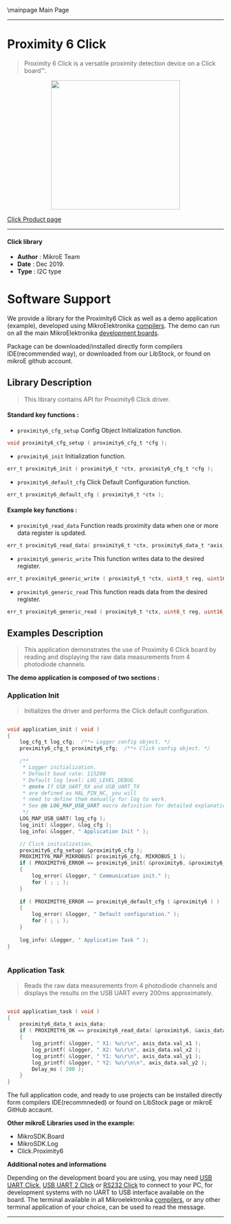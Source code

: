 \mainpage Main Page
 
---
# Proximity 6 Click

> Proximity 6 Click is a versatile proximity detection device on a Click board™.

<p align="center">
  <img src="https://download.mikroe.com/images/click_for_ide/proximity6_click.png" height=300px>
</p>

[Click Product page](https://www.mikroe.com/proximity-6-click)

---


#### Click library 

- **Author**        : MikroE Team
- **Date**          : Dec 2019.
- **Type**          : I2C type


# Software Support

We provide a library for the Proximity6 Click 
as well as a demo application (example), developed using MikroElektronika 
[compilers](https://shop.mikroe.com/compilers). 
The demo can run on all the main MikroElektronika [development boards](https://shop.mikroe.com/development-boards).

Package can be downloaded/installed directly form compilers IDE(recommended way), or downloaded from our LibStock, or found on mikroE github account. 

## Library Description

> This library contains API for Proximity6 Click driver.

#### Standard key functions :

- `proximity6_cfg_setup` Config Object Initialization function.
```c
void proximity6_cfg_setup ( proximity6_cfg_t *cfg ); 
```

- `proximity6_init` Initialization function.
```c
err_t proximity6_init ( proximity6_t *ctx, proximity6_cfg_t *cfg );
```

- `proximity6_default_cfg` Click Default Configuration function.
```c
err_t proximity6_default_cfg ( proximity6_t *ctx );
```

#### Example key functions :

- `proximity6_read_data` Function reads proximity data when one or more data register is updated.
```c
err_t proximity6_read_data( proximity6_t *ctx, proximity6_data_t *axis_out );
```

- `proximity6_generic_write` This function writes data to the desired register.
```c
err_t proximity6_generic_write ( proximity6_t *ctx, uint8_t reg, uint16_t *data_buf, uint8_t len );
```

- `proximity6_generic_read` This function reads data from the desired register.
```c
err_t proximity6_generic_read ( proximity6_t *ctx, uint8_t reg, uint16_t *data_out, uint8_t len );
```

## Examples Description
 
> This application demonstrates the use of Proximity 6 Click board by reading and displaying the raw data measurements from 4 photodiode channels.

**The demo application is composed of two sections :**

### Application Init 

> Initializes the driver and performs the Click default configuration.

```c

void application_init ( void )
{
    log_cfg_t log_cfg;  /**< Logger config object. */
    proximity6_cfg_t proximity6_cfg;  /**< Click config object. */

    /** 
     * Logger initialization.
     * Default baud rate: 115200
     * Default log level: LOG_LEVEL_DEBUG
     * @note If USB_UART_RX and USB_UART_TX 
     * are defined as HAL_PIN_NC, you will 
     * need to define them manually for log to work. 
     * See @b LOG_MAP_USB_UART macro definition for detailed explanation.
     */
    LOG_MAP_USB_UART( log_cfg );
    log_init( &logger, &log_cfg );
    log_info( &logger, " Application Init " );

    // Click initialization.
    proximity6_cfg_setup( &proximity6_cfg );
    PROXIMITY6_MAP_MIKROBUS( proximity6_cfg, MIKROBUS_1 );
    if ( PROXIMITY6_ERROR == proximity6_init( &proximity6, &proximity6_cfg ) )
    {
        log_error( &logger, " Communication init." );
        for ( ; ; );
    }
    
    if ( PROXIMITY6_ERROR == proximity6_default_cfg ( &proximity6 ) )
    {
        log_error( &logger, " Default configuration." );
        for ( ; ; );
    }
    
    log_info( &logger, " Application Task " );
}
  
```

### Application Task

> Reads the raw data measurements from 4 photodiode channels and displays the results on the USB UART every 200ms approximately.

```c

void application_task ( void )
{
    proximity6_data_t axis_data;
    if ( PROXIMITY6_OK == proximity6_read_data( &proximity6, &axis_data ) )
    {
        log_printf( &logger, " X1: %u\r\n", axis_data.val_x1 );
        log_printf( &logger, " X2: %u\r\n", axis_data.val_x2 );
        log_printf( &logger, " Y1: %u\r\n", axis_data.val_y1 );
        log_printf( &logger, " Y2: %u\r\n\n", axis_data.val_y2 );
        Delay_ms ( 200 );
    }
} 

```
 

The full application code, and ready to use projects can be  installed directly form compilers IDE(recommneded) or found on LibStock page or mikroE GitHub accaunt.

**Other mikroE Libraries used in the example:** 

- MikroSDK.Board
- MikroSDK.Log
- Click.Proximity6

**Additional notes and informations**

Depending on the development board you are using, you may need 
[USB UART Click](https://shop.mikroe.com/usb-uart-click), 
[USB UART 2 Click](https://shop.mikroe.com/usb-uart-2-click) or 
[RS232 Click](https://shop.mikroe.com/rs232-click) to connect to your PC, for 
development systems with no UART to USB interface available on the board. The 
terminal available in all Mikroelektronika 
[compilers](https://shop.mikroe.com/compilers), or any other terminal application 
of your choice, can be used to read the message.



---
